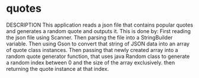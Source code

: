 # quotes
DESCRIPTION
This application reads a json file that contains popular quotes and generates a random quote and outputs it. This is done by:
First reading the json file using Scanner.
Then parsing the file into a StringBuilder variable. 
Then using Gson to convert that string of JSON data into an array of quote class instances.
Then passing that newly created array into a random quote generator function, that uses java Random class to generate a random index between 0 and the size of the array exclusively. then returning the quote instance at that index.
